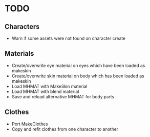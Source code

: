 # TODO

## Characters

* Warn if some assets were not found on character create

## Materials

* Create/overwrite eye material on eyes which have been loaded as makeskin
* Create/overwrite skin material on body which has been loaded as makeskin
* Load MHMAT with MakeSkin material
* Load MHMAT with blend material
* Save and reload alternative MHMAT for body parts

## Clothes

* Port MakeClothes
* Copy and refit clothes from one character to another


